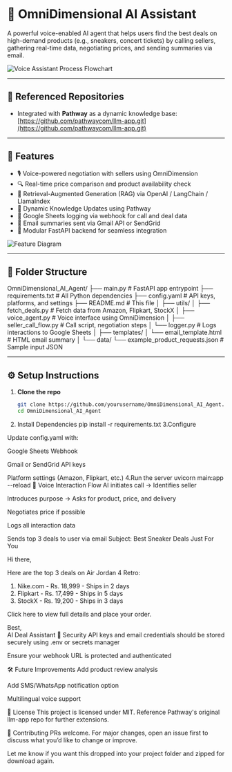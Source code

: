 # 🧠 OmniDimensional AI Assistant

A powerful voice-enabled AI agent that helps users find the best deals on high-demand products (e.g., sneakers, concert tickets) by calling sellers, gathering real-time data, negotiating prices, and sending summaries via email.

![Voice Assistant Process Flowchart](assets/voice_assistant_flowchart.png)

---

## 🔗 Referenced Repositories

- Integrated with **Pathway** as a dynamic knowledge base:  
  [https://github.com/pathwaycom/llm-app.git](https://github.com/pathwaycom/llm-app.git)

---

## 🚀 Features

- 🎙️ Voice-powered negotiation with sellers using OmniDimension  
- 🔍 Real-time price comparison and product availability check  
- 🧠 Retrieval-Augmented Generation (RAG) via OpenAI / LangChain / LlamaIndex  
- 🔄 Dynamic Knowledge Updates using Pathway  
- 🧾 Google Sheets logging via webhook for call and deal data  
- 📧 Email summaries sent via Gmail API or SendGrid  
- 🧩 Modular FastAPI backend for seamless integration  

![Feature Diagram](https://via.placeholder.com/800x400.png?text=Features+Diagram)

---

## 📁 Folder Structure



OmniDimensional_AI_Agent/
├── main.py # FastAPI app entrypoint
├── requirements.txt # All Python dependencies
├── config.yaml # API keys, platforms, and settings
├── README.md # This file
│
├── utils/
│ ├── fetch_deals.py # Fetch data from Amazon, Flipkart, StockX
│ ├── voice_agent.py # Voice interface using OmniDimension
│ ├── seller_call_flow.py # Call script, negotiation steps
│ └── logger.py # Logs interactions to Google Sheets
│
├── templates/
│ └── email_template.html # HTML email summary
│
└── data/
└── example_product_requests.json # Sample input JSON

---

## ⚙️ Setup Instructions

1. **Clone the repo**
   ```bash
   git clone https://github.com/yourusername/OmniDimensional_AI_Agent.git
   cd OmniDimensional_AI_Agent
2.  Install Dependencies
 pip install -r requirements.txt
3.Configure

Update config.yaml with:

Google Sheets Webhook

Gmail or SendGrid API keys

Platform settings (Amazon, Flipkart, etc.)
4.Run the server
uvicorn main:app --reload
🧠 Voice Interaction Flow
AI initiates call → Identifies seller

Introduces purpose → Asks for product, price, and delivery

Negotiates price if possible

Logs all interaction data

Sends top 3 deals to user via email
Subject: Best Sneaker Deals Just For You

Hi there,

Here are the top 3 deals on Air Jordan 4 Retro:

1. Nike.com - Rs. 18,999 - Ships in 2 days
2. Flipkart - Rs. 17,499 - Ships in 5 days
3. StockX - Rs. 19,200 - Ships in 3 days

Click here to view full details and place your order.

Best,  
AI Deal Assistant
🔐 Security
API keys and email credentials should be stored securely using .env or secrets manager

Ensure your webhook URL is protected and authenticated

🛠 Future Improvements
Add product review analysis

Add SMS/WhatsApp notification option

Multilingual voice support

📄 License
This project is licensed under MIT. Reference Pathway's original llm-app repo for further extensions.

🤝 Contributing
PRs welcome. For major changes, open an issue first to discuss what you’d like to change or improve.


Let me know if you want this dropped into your project folder and zipped for download again.
